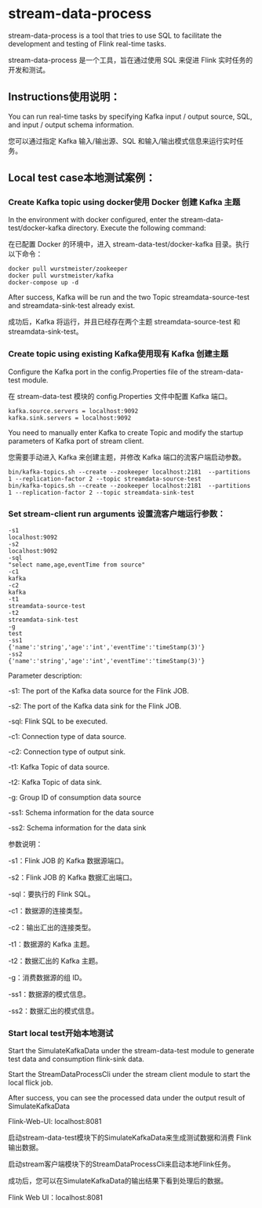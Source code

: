 # stream-data-process

stream-data-process is a tool that tries to use SQL to facilitate the development and testing of Flink real-time tasks.

stream-data-process 是一个工具，旨在通过使用 SQL 来促进 Flink 实时任务的开发和测试。

## Instructions使用说明：


You can run real-time tasks by specifying Kafka input / output source, SQL, and input / output schema information.

您可以通过指定 Kafka 输入/输出源、SQL 和输入/输出模式信息来运行实时任务。

## Local test case本地测试案例：

### Create Kafka topic using docker使用 Docker 创建 Kafka 主题

In the environment with docker configured, enter the stream-data-test/docker-kafka directory.
Execute the following command:

在已配置 Docker 的环境中，进入 stream-data-test/docker-kafka 目录。执行以下命令：


```
docker pull wurstmeister/zookeeper
docker pull wurstmeister/kafka
docker-compose up -d
```
After success, Kafka will be run and the two Topic streamdata-source-test and streamdata-sink-test already exist.

成功后，Kafka 将运行，并且已经存在两个主题 streamdata-source-test 和 streamdata-sink-test。

### Create topic using existing Kafka使用现有 Kafka 创建主题

Configure the Kafka port in the config.Properties file of the stream-data-test module.

在 stream-data-test 模块的 config.Properties 文件中配置 Kafka 端口。

```
kafka.source.servers = localhost:9092
kafka.sink.servers = localhost:9092
```
You need to manually enter Kafka to create Topic and modify the startup parameters of Kafka port of stream client.

您需要手动进入 Kafka 来创建主题，并修改 Kafka 端口的流客户端启动参数。

```
bin/kafka-topics.sh --create --zookeeper localhost:2181  --partitions 1 --replication-factor 2 --topic streamdata-source-test
bin/kafka-topics.sh --create --zookeeper localhost:2181  --partitions 1 --replication-factor 2 --topic streamdata-sink-test
```
### Set stream-client run arguments 设置流客户端运行参数：
```
-s1
localhost:9092
-s2
localhost:9092
-sql
"select name,age,eventTime from source"
-c1
kafka
-c2
kafka
-t1
streamdata-source-test
-t2
streamdata-sink-test
-g
test
-ss1
{'name':'string','age':'int','eventTime':'timeStamp(3)'}
-ss2
{'name':'string','age':'int','eventTime':'timeStamp(3)'}
```

Parameter description:

-s1: The port of the Kafka data source for the Flink JOB.

-s2: The port of the Kafka data sink for the Flink JOB.

-sql: Flink SQL to be executed.

-c1: Connection type of data source.

-c2: Connection type of output sink.

-t1: Kafka Topic of data source.

-t2: Kafka Topic of data sink.

-g: Group ID of consumption data source

-ss1: Schema information for the data source

-ss2: Schema information for the data sink

参数说明：

-s1：Flink JOB 的 Kafka 数据源端口。

-s2：Flink JOB 的 Kafka 数据汇出端口。

-sql：要执行的 Flink SQL。

-c1：数据源的连接类型。

-c2：输出汇出的连接类型。

-t1：数据源的 Kafka 主题。

-t2：数据汇出的 Kafka 主题。

-g：消费数据源的组 ID。

-ss1：数据源的模式信息。

-ss2：数据汇出的模式信息。


### Start local test开始本地测试

Start the SimulateKafkaData under the stream-data-test module to generate test data and consumption flink-sink data.

Start the StreamDataProcessCli under the stream client module to start the local flick job.

After success, you can see the processed data under the output result of SimulateKafkaData

Flink-Web-UI: localhost:8081 

启动stream-data-test模块下的SimulateKafkaData来生成测试数据和消费 Flink 输出数据。

启动stream客户端模块下的StreamDataProcessCli来启动本地Flink任务。

成功后，您可以在SimulateKafkaData的输出结果下看到处理后的数据。

Flink Web UI：localhost:8081

